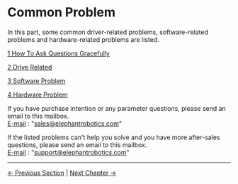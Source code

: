 # Common Problem


In this part, some common driver-related problems, software-related problems and hardware-related problems are listed.


[1 How To Ask Questions Gracefully](./IssueFAQ/how_to_ask.md)

[2 Drive Related](./IssueFAQ/driver.md)

[3 Software Problem](./IssueFAQ/software.md)

[4 Hardware Problem](./IssueFAQ/hardware.md)

If you have purchase intention or any parameter questions, please send an email to this mailbox.    
[E-mail](sales@elephantrobotics.com) :  "sales@elephantrobotics.com"


If the listed problems can't help you solve and you have more after-sales questions, please send an email to this mailbox.  
[E-mail](support@elephantrobotics.com) : "support@elephantrobotics.com"

----
[← Previous Section](3-UserNotes.md#) | [Next Chapter →](/4-FirstInstallAndUse/README.md)